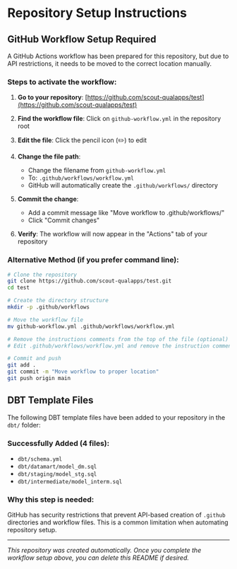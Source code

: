 # Repository Setup Instructions

## GitHub Workflow Setup Required

A GitHub Actions workflow has been prepared for this repository, but due to API restrictions, it needs to be moved to the correct location manually.

### Steps to activate the workflow:

1. **Go to your repository**: [https://github.com/scout-qualapps/test](https://github.com/scout-qualapps/test)

2. **Find the workflow file**: Click on `github-workflow.yml` in the repository root

3. **Edit the file**: Click the pencil icon (✏️) to edit

4. **Change the file path**: 
   - Change the filename from `github-workflow.yml` 
   - To: `.github/workflows/workflow.yml`
   - GitHub will automatically create the `.github/workflows/` directory

5. **Commit the change**: 
   - Add a commit message like "Move workflow to .github/workflows/"
   - Click "Commit changes"

6. **Verify**: The workflow will now appear in the "Actions" tab of your repository

### Alternative Method (if you prefer command line):

```bash
# Clone the repository
git clone https://github.com/scout-qualapps/test.git
cd test

# Create the directory structure
mkdir -p .github/workflows

# Move the workflow file
mv github-workflow.yml .github/workflows/workflow.yml

# Remove the instructions comments from the top of the file (optional)
# Edit .github/workflows/workflow.yml and remove the instruction comments

# Commit and push
git add .
git commit -m "Move workflow to proper location"
git push origin main
```


## DBT Template Files

The following DBT template files have been added to your repository in the `dbt/` folder:

### Successfully Added (4 files):
- `dbt/schema.yml`
- `dbt/datamart/model_dm.sql`
- `dbt/staging/model_stg.sql`
- `dbt/intermediate/model_interm.sql`

### Why this step is needed:

GitHub has security restrictions that prevent API-based creation of `.github` directories and workflow files. This is a common limitation when automating repository setup.

---

*This repository was created automatically. Once you complete the workflow setup above, you can delete this README if desired.*
